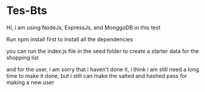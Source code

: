 # Tes-Bts

Hi, i am using NodeJs, ExpressJs, and MonggoDB in this test

Run npm install first to install all the dependencies

you can run the index.js file in the seed folder to create a starter data for the shopping list

and for the user, i am sorry that i haven't done it, i think i am still need a long time to make it done, but i still can make the salted and hashed pass for making a new user


